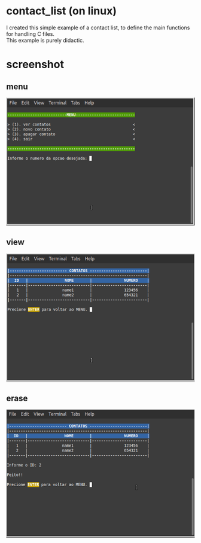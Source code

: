 # contact_list (on linux)

I created this simple example of a contact list, to define the main functions for handling C files.<br>
This example is purely didactic.

# screenshot

## menu

![Alt text](./images/menu.png)

## view

![Alt text](./images/view.png)

## erase

![Alt text](./images/erase.png)
